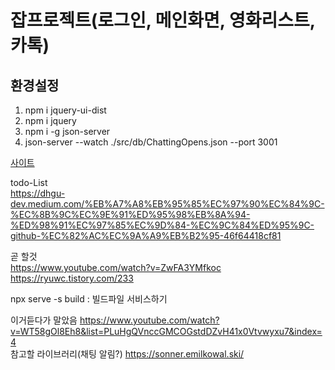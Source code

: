 잡프로젝트(로그인, 메인화면, 영화리스트, 카톡)
=============
환경설정
--------
1. npm i jquery-ui-dist
2. npm i jquery
3. npm i -g json-server
4. json-server --watch ./src/db/ChattingOpens.json --port 3001


[사이트](https://uglysweetpotatos.github.io/reactbeginner_movie/)   

todo-List   
https://dhgu-dev.medium.com/%EB%A7%A8%EB%95%85%EC%97%90%EC%84%9C-%EC%8B%9C%EC%9E%91%ED%95%98%EB%8A%94-%ED%98%91%EC%97%85%EC%9D%84-%EC%9C%84%ED%95%9C-github-%EC%82%AC%EC%9A%A9%EB%B2%95-46f64418cf81

곧 할것   
https://www.youtube.com/watch?v=ZwFA3YMfkoc   
https://ryuwc.tistory.com/233

npx serve -s build : 빌드파일 서비스하기   
   
이거듣다가 말았음 https://www.youtube.com/watch?v=WT58gOl8Eh8&list=PLuHgQVnccGMCOGstdDZvH41x0Vtvwyxu7&index=4   
참고할 라이브러리(채팅 알림?) https://sonner.emilkowal.ski/
